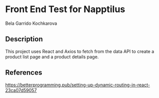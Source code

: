 # Front End Test for Napptilus
Bela Garrido Kochkarova

## Description
This project uses React and Axios to fetch from the data API to create a product list page and a product details page.

## References
https://betterprogramming.pub/setting-up-dynamic-routing-in-react-23ca07d59057
